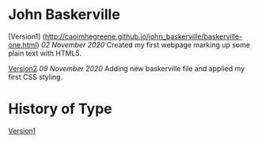 John Baskerville
================
[Version1]
(http://caoimhegreene.github.io/john_baskerville/baskerville-one.html)
*02 November 2020*
Created my first webpage marking up some plain text with HTML5.

[Version2](https://caoimhegreene.github.io/john_baskerville/baskerville-two.html)
*09 November 2020*
Adding new baskerville file and applied my first CSS styling.








History of Type 
===============
[Version1](https://caoimhegreene.github.io/john_baskerville/baskerville-one.html)